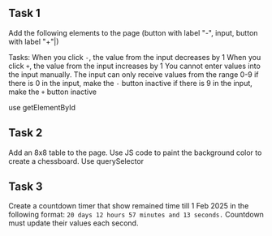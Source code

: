 ## Task 1

Add the following elements to the page (button with label "-", input, button with label "+"|)

Tasks:
When you click `-`, the value from the input decreases by 1
When you click `+`, the value from the input increases by 1
You cannot enter values ​​into the input manually.
The input can only receive values ​​from the range 0-9
if there is 0 in the input, make the `-` button inactive
if there is 9 in the input, make the `+` button inactive

use getElementById

## Task 2

Add an 8x8 table to the page. Use JS code to paint the background color to create a chessboard.
Use querySelector

## Task 3

Create a countdown timer that show remained time till 1 Feb 2025 in the following format:
`20 days 12 hours 57 minutes and 13 seconds.`
Countdown must update their values each second.
